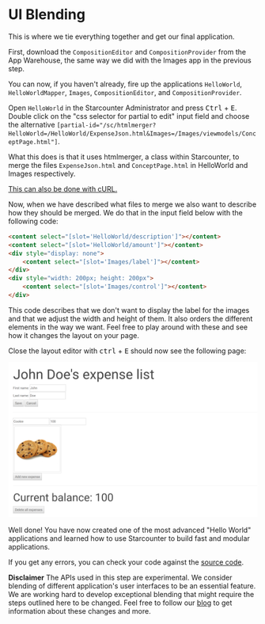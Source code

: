 # UI Blending

This is where we tie everything together and get our final application.

First, download the `CompositionEditor` and `CompositionProvider` from the App Warehouse, the same way we did with the Images app in the previous step. 

You can now, if you haven't already, fire up the applications <code>HelloWorld</code>, <code>HelloWorldMapper</code>, <code>Images</code>, `CompositionEditor`, and `CompositionProvider`.

Open <code>HelloWorld</code> in the Starcounter Administrator and press <kbd>Ctrl</kbd> + <kbd>E</kbd>. Double click on the "css selector for partial to edit" input field and choose the alternative <code>[partial-id="/sc/htmlmerger?HelloWorld=/HelloWorld/ExpenseJson.html&Images=/Images/viewmodels/ConceptPage.html"]</code>.

What this does is that it uses htmlmerger, a class within Starcounter, to merge the files <code>ExpenseJson.html</code> and <code>ConceptPage.html</code> in HelloWorld and Images respectively.

[This can also be done with cURL.](/guides/web-apps/import-html-composition/)

Now, when we have described what files to merge we also want to describe how they should be merged. We do that in the input field below with the following code:
```html
<content select="[slot='HelloWorld/description']"></content>
<content select="[slot='HelloWorld/amount']"></content>
<div style="display: none">
    <content select="[slot='Images/label']"></content>
</div>
<div style="width: 200px; height: 200px">
    <content select="[slot='Images/control']"></content>
</div>
```

This code describes that we don't want to display the label for the images and that we adjust the width and height of them. It also orders the different elements in the way we want. Feel free to play around with these and see how it changes the layout on your page. 

Close the layout editor with <kbd>ctrl</kbd> + <kbd>E</kbd> should now see the following page:

![final tutorial image](/assets/Capture-2.png)

Well done! You have now created one of the most advanced "Hello World" applications and learned how to use Starcounter to build fast and modular applications. 

If you get any errors, you can check your code against the [source code](https://github.com/StarcounterApps/HelloWorld/commit/c85ff3123a80476fd65c35f9e949b79118e984d8).

<section class="hero"><strong>Disclaimer</strong>
The APIs used in this step are experimental. We consider blending of different application's user interfaces to be an essential feature. We are working hard to develop exceptional blending that might require the steps outlined here to be changed. Feel free to follow our <a href="http://starcounter.io/blog/">blog</a> to get information about these changes and more.</section>